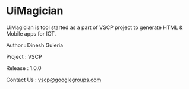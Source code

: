 UiMagician
==========

UiMagician is tool started as a part of VSCP project to generate HTML &amp; Mobile apps for IOT.

Author  : Dinesh Guleria

Project : VSCP 

Release : 1.0.0

Contact Us : vscp@googlegroups.com 
